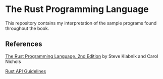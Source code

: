 # The Rust Programming Language

This repository contains my interpretation of the sample programs found throughout the book.

## References

[The Rust Programming Language, 2nd Edition](https://nostarch.com/rust-programming-language-2nd-edition)
by Steve Klabnik and Carol Nichols

[Rust API Guidelines](https://rust-lang.github.io/api-guidelines/about.html)
